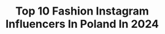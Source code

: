 ---
title: Top 10 Fashion Instagram Influencers In Poland In 2024
description: >-
  Find top fashion Instagram influencers in Poland in 2024. Most popular hashtags: #ootd #selfie #blonde #reklama.
platform: Instagram
hits: 1660
text_top: Analyze the top-rated Instagram accounts on inBeat.
text_bottom: inBeat aggregates 1660 Instagram influencers like this in Poland for you to collaborate.
profiles:
  - username: "knaji"
    fullname: >-
      Karolina Naji
    bio: >-
      ✄ Fashion Designer @karolinanaji Represented by @futur.mgmt Contact: knajimgmt@gmail.com 📍Currently: Warsaw, Poland 🇵🇱/🇱🇧
    location: "Poland"
    followers: 98582
    engagement: 727
    commentsToLikes: 0.023990
    id: ckaovsc0f5xyb0i78db9664kq
    verified: false
    hashtags: "#minimalstyle, #parisianvibe, #classylook, #parisianvibes"
  - username: "swinkamiki"
    fullname: >-
      Wiktoria Miklis
    bio: >-
      TikTok: wiktoriamiklis beauty | lifestyle | fashion ✉️ wiktoria.miklis@o2.pl
    location: "Poland"
    followers: 24682
    engagement: 698
    commentsToLikes: 0.025057
    id: ck6u1ow8pn04d0j71nbxses7q
    verified: false
    hashtags: "#polskadziewczyna, #instagood, #picoftheday, #outfit"
  - username: "ankyls"
    fullname: >-
      
    bio: >-
      Ania 🏡 Poland 📍Tomaszów Maz. Lifestyle / Fashion / Travels / Flatlay _____________________________ 👗Owner @inspired_sh 🖱BLOG:
    location: "Poland"
    followers: 6368
    engagement: 604
    commentsToLikes: 0.089126
    id: ck8t4nvnk7gqe0j78y74lkcg0
    verified: false
    hashtags: "#summervibes, #goldenhour, #kfs, #kocham"
  - username: "gabriellaszklarz"
    fullname: >-
      Gabriella Szklarz 💎
    bio: >-
      LIFESTYLE/BEAUTY/FASHION Cracow 🫶🏼 With passion for travel 🌴
    location: "Poland"
    followers: 21087
    engagement: 466
    commentsToLikes: 0.026630
    id: ck15seqjlcn220i197tw6vdqy
    verified: false
    hashtags: "#blonde, #igerspoland, #blondeme, #braids"
  - username: "natbudzynska"
    fullname: >-
      Natalia Budzyńska
    bio: >-
      travel / fashion / lifestyle Poland budzynska.nat@gmail.com co-founder @soie_vintage
    location: "Poland"
    followers: 54783
    engagement: 675
    commentsToLikes: 0.006378
    id: ckwvisc9gvoxo0j23zia9t0vn
    verified: false
    hashtags: "#vistula, #new, #tousjewelry, #touspolska"
  - username: "nataliaszukala"
    fullname: >-
      NATALIA SZUKAŁA
    bio: >-
      Warsaw fashion enthusiast & content creator ✉️ natalia.szukala@gmail.com
    location: "Poland"
    followers: 34363
    engagement: 979
    commentsToLikes: 0.066099
    id: ck9hazp3mer2z0j78ib172bsx
    verified: false
    hashtags: "#zalandoshop, #reklama"
  - username: "aaagistyle"
    fullname: >-
      Agnieszka Bartków
    bio: >-
      fashion inspo | content creator | lifestyle 🤍 contact : aagistyle@gmail.com
    location: "Poland"
    followers: 33242
    engagement: 617
    commentsToLikes: 0.084815
    id: cl6cj5ctfi6hj0i234urlfyw7
    verified: false
    hashtags: "#sprinootd, #zaraootd, #whitelook, #sweter"
  - username: "doris.xoxo"
    fullname: >-
      Dorota Sadowska
    bio: >-
      💎 diamond advisor 👠 personal stylist /fashion enthusiast (with a passion for diamonds and fashion) 📩dorota.sadowska1994@tlen.pl @szafa_doris.xoxo
    location: "Poland"
    followers: 17754
    engagement: 486
    commentsToLikes: 0.084764
    id: cl5l32so890pa0i233d69z2if
    verified: false
    hashtags: "#autumn, #outfit, #selfie, #black"
  - username: "olaszkolda"
    fullname: >-
      Ola Szkołda 💫
    bio: >-
      OFFICIAL ACCOUNT🤍 #fashion #beauty #photomodel Manager @jaredkostrzewa manager@olaszkolda.com TikTok ola.szkolda [310k]
    location: "Poland"
    followers: 164600
    engagement: 810
    commentsToLikes: 0.004943
    id: ck0w6xucgas270i19ymrjhj3c
    verified: false
    hashtags: "#fashionable, #redhair, #fashioninspiration, #fashioninfluencer"
  - username: "magdajagnicka"
    fullname: >-
      Magda Jagnicka
    bio: >-
      Fashion Editor & Stylist from Warsaw with love 💓 @bankotki & @kamionki_com founder ✨
    location: "Poland"
    followers: 44980
    engagement: 4277
    commentsToLikes: 0.023587
    id: ck0vv6u79nsw10i191mfrnyzi
    verified: false
    hashtags: "#weddinginitaly, #reklama, #weddinginspiration, #estelladandyk"
---